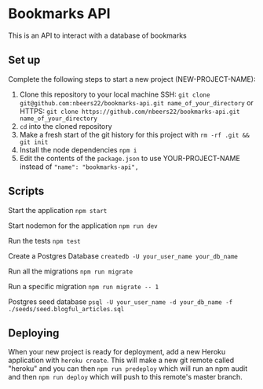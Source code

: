 # Bookmarks API

This is an API to interact with a database of bookmarks

## Set up

Complete the following steps to start a new project (NEW-PROJECT-NAME):

1. Clone this repository to your local machine SSH: 
`git clone git@github.com:nbeers22/bookmarks-api.git name_of_your_directory`
or HTTPS: 
`git clone https://github.com/nbeers22/bookmarks-api.git name_of_your_directory`
2. `cd` into the cloned repository
3. Make a fresh start of the git history for this project with `rm -rf .git && git init`
4. Install the node dependencies `npm i`
6. Edit the contents of the `package.json` to use YOUR-PROJECT-NAME instead of `"name": "bookmarks-api",`

## Scripts

Start the application `npm start`

Start nodemon for the application `npm run dev`

Run the tests `npm test`

Create a Postgres Database `createdb -U your_user_name your_db_name`

Run all the migrations `npm run migrate`

Run a specific migration `npm run migrate -- 1`

Postgres seed database `psql -U your_user_name -d your_db_name -f ./seeds/seed.blogful_articles.sql`

## Deploying

When your new project is ready for deployment, add a new Heroku application with `heroku create`. This will make a new git remote called "heroku" and you can then `npm run predeploy` which will run an npm audit and then `npm run deploy` which will push to this remote's master branch.